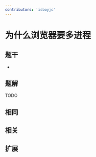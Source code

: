 ```yaml
---
contributors: 'isboyjc'
---
```


# 为什么浏览器要多进程

## 题干

- 



## 题解

<!-- ::: details 点我查看题解 -->

  TODO

<!-- ::: -->



## 相同


## 相关


## 扩展

